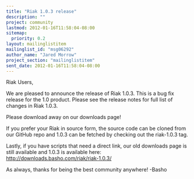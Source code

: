 ```yaml
---
title: "Riak 1.0.3 release"
description: ""
project: community
lastmod: 2012-01-16T11:58:04-08:00
sitemap:
  priority: 0.2
layout: mailinglistitem
mailinglist_id: "msg06292"
author_name: "Jared Morrow"
project_section: "mailinglistitem"
sent_date: 2012-01-16T11:58:04-08:00
---
```



Riak Users,

We are pleased to announce the release of Riak 1.0.3. This is a bug fix 
release for the 1.0 product. Please see the release notes for full list of 
changes in Riak 1.0.3.

Please download away on our downloads page!


If you prefer your Riak in source form, the source code can be cloned from our 
GitHub repo and 1.0.3 can be fetched by checking out the riak-1.0.3 tag. 

Lastly, if you have scripts that need a direct link, our old downloads page is 
still available and 1.0.3 is available here: 
http://downloads.basho.com/riak/riak-1.0.3/

As always, thanks for being the best community anywhere!
-Basho

